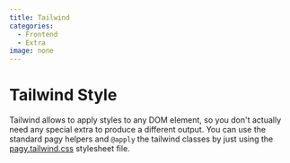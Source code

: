 ```yaml
---
title: Tailwind
categories:
  - Frontend
  - Extra
image: none
---
```


# Tailwind Style

Tailwind allows to apply styles to any DOM element, so you don't actually need any special extra to produce a different output.
You can use the standard pagy helpers and `@apply` the tailwind classes by just using the [pagy.tailwind.css](../api/stylesheets/#pagy-tailwind-scss) stylesheet file.
